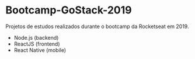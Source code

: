 # Bootcamp-GoStack-2019

Projetos de estudos realizados durante o bootcamp da Rocketseat em 2019.

- Node.js (backend)
- ReactJS (frontend)
- React Native (mobile)
